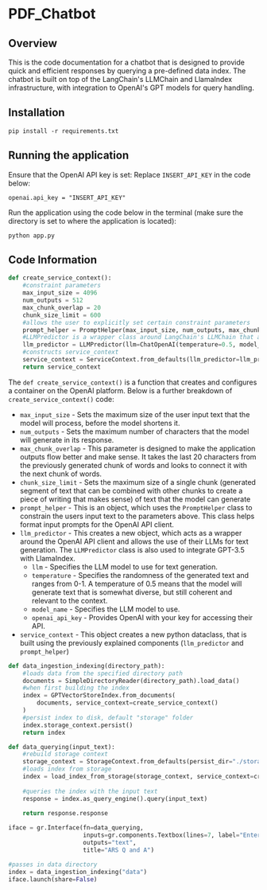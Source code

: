 # PDF_Chatbot

## Overview
This is the code documentation for a chatbot that is designed to provide quick and efficient responses by querying a pre-defined data index. The chatbot is built on top of the LangChain's LLMChain and LlamaIndex infrastructure, with integration to OpenAI's GPT models for query handling.

## Installation
`pip install -r requirements.txt`

## Running the application
Ensure that the OpenAI API key is set:
Replace `INSERT_API_KEY` in the code below:

`openai.api_key = "INSERT_API_KEY"`

Run the application using the code below in the terminal (make sure the directory is set to where the application is located):

`python app.py`

## Code Information
```python
def create_service_context():
    #constraint parameters
    max_input_size = 4096
    num_outputs = 512
    max_chunk_overlap = 20
    chunk_size_limit = 600
    #allows the user to explicitly set certain constraint parameters
    prompt_helper = PromptHelper(max_input_size, num_outputs, max_chunk_overlap, chunk_size_limit=chunk_size_limit)
    #LLMPredictor is a wrapper class around LangChain's LLMChain that allows easy integration into LlamaIndex
    llm_predictor = LLMPredictor(llm=ChatOpenAI(temperature=0.5, model_name="gpt-3.5-turbo", max_tokens=num_outputs, openai_api_key=openai.api_key))
    #constructs service_context
    service_context = ServiceContext.from_defaults(llm_predictor=llm_predictor, prompt_helper=prompt_helper)
    return service_context
```
The `def create_service_context()` is a function that creates and configures a container on the OpenAI platform. Below is a further breakdown of `create_service_context()` code:
- `max_input_size` - Sets the maximum size of the user input text that the model will process, before the model shortens it.
- `num_outputs` - Sets the maximum number of characters that the model will generate in its response.
- `max_chunk_overlap` - This parameter is designed to make the application outputs flow better and make sense. It takes the last 20 characters from the previously generated chunk of words and looks to connect it with the next chunk of words.
- `chunk_size_limit` - Sets the maximum size of a single chunk (generated segment of text that can be combined with other chunks to create a piece of writing that makes sense) of text that the model can generate
- `prompt_helper` - This is an object, which uses the `PromptHelper` class to constrain the users input text to the parameters above. This class helps format input prompts for the OpenAI API client.
- `llm_predictor` - This creates a new object, which acts as a wrapper around the OpenAI API client and allows the use of their LLMs for text generation. The `LLMPredictor` class is also used to integrate GPT-3.5 with LlamaIndex.
    - `llm` - Specifies the LLM model to use for text generation.
    - `temperature` - Specifies the randomness of the generated text and ranges from 0-1. A temperature of 0.5 means that the model will generate text that is somewhat diverse, but still coherent and relevant to the context.
    - `model_name` - Specifies the LLM model to use.
    - `openai_api_key` - Provides OpenAI with your key for accessing their API.
- `service_context` -  This object creates a new python dataclass, that is built using the previously explained components (`llm_predictor` and `prompt_helper`)

```python
def data_ingestion_indexing(directory_path):
    #loads data from the specified directory path
    documents = SimpleDirectoryReader(directory_path).load_data()
    #when first building the index
    index = GPTVectorStoreIndex.from_documents(
        documents, service_context=create_service_context()
    )
    #persist index to disk, default "storage" folder
    index.storage_context.persist()
    return index
```

```python
def data_querying(input_text):
    #rebuild storage context
    storage_context = StorageContext.from_defaults(persist_dir="./storage")
    #loads index from storage
    index = load_index_from_storage(storage_context, service_context=create_service_context())
    
    #queries the index with the input text
    response = index.as_query_engine().query(input_text)
    
    return response.response
```

```python
iface = gr.Interface(fn=data_querying,
                     inputs=gr.components.Textbox(lines=7, label="Enter your question"),
                     outputs="text",
                     title="ARS Q and A")
```

```python
#passes in data directory
index = data_ingestion_indexing("data")
iface.launch(share=False)
```
